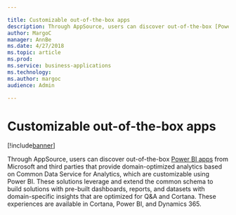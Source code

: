 ```yaml
---

title: Customizable out-of-the-box apps
description: Through AppSource, users can discover out-of-the-box [Power BI apps](.
author: MargoC
manager: AnnBe
ms.date: 4/27/2018
ms.topic: article
ms.prod: 
ms.service: business-applications
ms.technology: 
ms.author: margoc
audience: Admin

---
```

#  Customizable out-of-the-box apps


[!include[banner](../../../../includes/banner.md)]

Through AppSource, users can discover out-of-the-box [Power BI
apps](../power-bi-apps-common-data-service-analytics/index.md) from Microsoft and third parties that provide
domain-optimized analytics based on Common Data Service for Analytics, which are
customizable using Power BI. These solutions leverage and extend the common
schema to build solutions with pre-built dashboards, reports, and datasets with
domain-specific insights that are optimized for Q&A and Cortana. These
experiences are available in Cortana, Power BI, and Dynamics 365.
